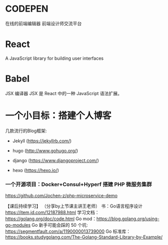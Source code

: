 # CODEPEN #
在线的前端编辑器
前端设计师交流平台

# React #
A JavaScript library for building user interfaces

# Babel #
JSX 编译器
JSX 是 React 中的一种 JavaScript 语法扩展。

# 一个小目标：搭建个人博客 #

  几款流行的Blog框架:

* Jekyll (https://jekyllrb.com/)

* hugo (http://www.gohugo.org/)

* django (https://www.djangoproject.com/)

* hexo (https://hexo.io/)
  
### 一个开源项目：Docker+Consul+Hyperf 搭建 PHP 微服务集群
https://github.com/Jochen-z/php-microservice-demo

【课后持续学习】
（分享by上节课主讲王老师）
书：Go语言程序设计 https://item.jd.com/12187988.html
学习文档：https://golang.org/doc/code.html
Go mod：https://blog.golang.org/using-go-modules
Go 新手可能会踩的 50 个坑: https://segmentfault.com/a/1190000013739000
Go 标准库：https://books.studygolang.com/The-Golang-Standard-Library-by-Example/
